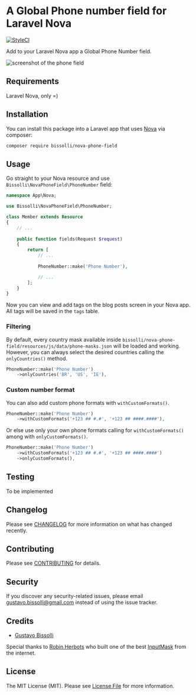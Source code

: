 # A Global Phone number field for Laravel Nova

[![StyleCI](https://github.styleci.io/repos/157219733/shield?branch=master)](https://github.styleci.io/repos/157219733)

Add to your Laravel Nova app a Global Phone Number field.

![screenshot of the phone field](https://raw.githubusercontent.com/bissolli/nova-phone-field/master/screenshots/nova-phone-field.gif)

## Requirements

Laravel Nova, only =)

## Installation

You can install this package into a Laravel app that uses [Nova](https://nova.laravel.com) via composer:

```bash
composer require bissolli/nova-phone-field
```

## Usage

Go straight to your Nova resource and use `Bissolli\NovaPhoneField\PhoneNumber` field:

```php
namespace App\Nova;

use Bissolli\NovaPhoneField\PhoneNumber;

class Member extends Resource
{
    // ...
    
    public function fields(Request $request)
    {
        return [
            // ...
            
            PhoneNumber::make('Phone Number'),

            // ...
        ];
    }
}
```

Now you can view and add tags on the blog posts screen in your Nova app. All tags will be saved in the `tags` table. 

### Filtering

By default, every country mask available inside `bissolli/nova-phone-field/resources/js/data/phone-masks.json` will be loaded and working. However, you can always select the desired countries calling the `onlyCountries()` method.

```php
PhoneNumber::make('Phone Number')
    ->onlyCountries('BR', 'US', 'IE'),
```

### Custom number format

You can also add custom phone formats with `withCustomFormats()`.

```php
PhoneNumber::make('Phone Number')
    ->withCustomFormats('+123 ## #.#', '+123 ## ####.####'),
```

Or else use only your own phone formats calling for `withCustomFormats()` among with `onlyCustomFormats()`.

```php
PhoneNumber::make('Phone Number')
    ->withCustomFormats('+123 ## #.#', '+123 ## ####.####')
    ->onlyCustomFormats(),
```

## Testing

To be implemented

## Changelog

Please see [CHANGELOG](CHANGELOG.md) for more information on what has changed recently.

## Contributing

Please see [CONTRIBUTING](CONTRIBUTING.md) for details.

## Security

If you discover any security-related issues, please email gustavo.bissolli@gmail.com instead of using the issue tracker.

## Credits

- [Gustavo Bissolli](https://github.com/bissolli)

Special thanks to [Robin Herbots](https://github.com/RobinHerbots) who built one of the best [InputMask](https://github.com/RobinHerbots/Inputmask) from the internet. 

## License

The MIT License (MIT). Please see [License File](LICENSE.md) for more information.

